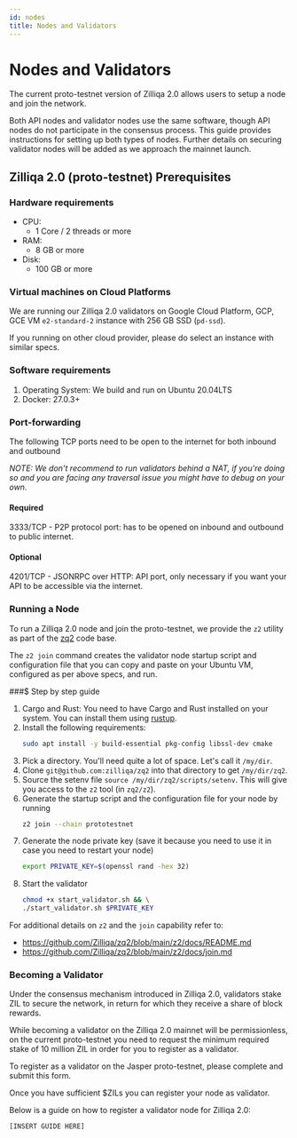 ```yaml
---
id: nodes
title: Nodes and Validators
---
```


# Nodes and Validators

The current proto-testnet version of Zilliqa 2.0 allows users to setup a node and join the network.

Both API nodes and validator nodes use the same software, though API nodes do not participate in the consensus process. This guide provides instructions for setting up both types of nodes. Further details on securing validator nodes will be added as we approach the mainnet launch.

## Zilliqa 2.0 (proto-testnet) Prerequisites

### Hardware requirements

* CPU:
    * 1 Core / 2 threads or more
* RAM:
    * 8 GB or more
* Disk:
    * 100 GB or more

### Virtual machines on Cloud Platforms

We are running our Zilliqa 2.0 validators on Google Cloud Platform, GCP, GCE VM `e2-standard-2` instance with 256 GB SSD (`pd-ssd`).

If you running on other cloud provider, please do select an instance with similar specs.

### Software requirements

1. Operating System: We build and run on Ubuntu 20.04LTS
2. Docker: 27.0.3+

### Port-forwarding

The following TCP ports need to be open to the internet for both inbound and outbound

*NOTE: We don't recommend to run validators behind a NAT, if you're doing so and you are facing any traversal issue you might have to debug on your own.*

#### Required

3333/TCP - P2P protocol port: has to be opened on inbound and outbound to public internet.

#### Optional

4201/TCP - JSONRPC over HTTP:  API port, only necessary if you want your API to be accessible via the internet.

### Running a Node

To run a Zilliqa 2.0 node and join the proto-testnet, we provide the `z2` utility as part of the [zq2](https://github.com/Zilliqa/zq2/blob/main/) code base.

The `z2 join` command creates the validator node startup script and configuration file that you can copy and paste on your Ubuntu VM, configured as per above specs, and run.

###$ Step by step guide

1. Cargo and Rust: You need to have Cargo and Rust installed on your system. You can install them using [rustup](https://rustup.sh).
2. Install the following requirements:
    ```bash
    sudo apt install -y build-essential pkg-config libssl-dev cmake
    ```
3. Pick a directory. You'll need quite a lot of space. Let's call it `/my/dir`.
4. Clone `git@github.com:zilliqa/zq2` into that directory to get `/my/dir/zq2`.
5. Source the setenv file `source /my/dir/zq2/scripts/setenv`. This will give you access to the `z2` tool (in `zq2/z2`).
6. Generate the startup script and the configuration file for your node by running 
    ```bash
    z2 join --chain prototestnet
    ```
7. Generate the node private key (save it because you need to use it in case you need to restart your node)
    ```bash
    export PRIVATE_KEY=$(openssl rand -hex 32)
    ```
8. Start the validator
    ```bash
    chmod +x start_validator.sh && \
    ./start_validator.sh $PRIVATE_KEY
    ```

For additional details on `z2` and the `join` capability refer to:
- https://github.com/Zilliqa/zq2/blob/main/z2/docs/README.md
- https://github.com/Zilliqa/zq2/blob/main/z2/docs/join.md

### Becoming a Validator
Under the consensus mechanism introduced in Zilliqa 2.0, validators stake ZIL to secure the network, in return for which they receive a share of block rewards.

While becoming a validator on the Zilliqa 2.0 mainnet will be permissionless, on the current proto-testnet you need to request the minimum required stake of 10 million ZIL in order for you to register as a validator.

To register as a validator on the Jasper proto-testnet, please complete and submit this form.


Once you have sufficient $ZILs you can register your node as validator.

Below is a guide on how to register a validator node for Zilliqa 2.0:

``` py
[INSERT GUIDE HERE]
```
